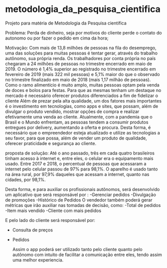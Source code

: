 # metodologia_da_pesquisa_cientifica
Projeto para matéria de Metodologia da Pesquisa cientifica

Problema: Perda de dinheiro, seja por motivos do cliente perde o contato do autonomo ou por fazer o pedido em cima da hora;


Motivação: 
  Com mais de 13,8 milhões de pessoas na fila do desemprego, uma das soluções para muitas pessoas é tentar gerar, através do trabalho autônomo, sua própria renda.
  Os trabalhadores por conta própria no país chegaram a 24 milhões de pessoas no trimestre encerrado em maio de 2019. O número é 1,4% superior ao registrado no trimestre encerrado em fevereiro de 2019 (mais 322 mil pessoas) e 5,1% maior do que o observado no trimestre finalizado em maio de 2018 (mais 1,17 milhão de pessoas).  
  Como o ramo alimentício é muito amplo, muitas pessoas optam pela venda de doces e bolos para festas. Para que as mesmas tenham um destaque no mercado é necessário oferecer produtos diferenciados a fim de fidelizar o cliente 
  Além de prezar pela alta qualidade, um dos fatores mais importantes é o investimento em tecnologias, como apps e sites, que possam, além de divulgar o produto vendido, mostrar opções de compra e realizar efetivamente uma venda ao cliente. Atualmente, com a pandemia que o Brasil e o Mundo enfrentam, as pessoas tendem a consumir produtos entregues por delivery, aumentando a oferta e procura.
  Desta forma, é necessário que o empreendedor esteja atualizado e utilize as tecnologias a seu favor, para que possa, além de vender um produto de qualidade, oferecer praticidade e segurança ao cliente.


proposta de solução: 
  Até o ano passado, três em cada quatro brasileiros tinham acesso à internet e, entre eles, o celular era o equipamento mais usado. Entre 2017 e 2018, o percentual de pessoas que acessaram a internet pelo celular passou de 97% para 98,1%. O aparelho é usado tanto na área rural, por 97,9% daqueles que acessam a internet, quanto nas cidades, por 98,1%.

  Desta forma, e para auxiliar os profissionais autônomos, será desenvolvido um aplicativo que será responsável por : 
-Gerenciar pedidos
-Divulgação de promoções
-Histórico de Pedidos 
  O vendedor também poderá gerar métricas que irão auxiliar nas tomadas de decisão, como:
-Total de pedidos
-Item mais vendido 
-Cliente com mais pedidos

  E pelo lado do cliente será responsável por: 
- Consulta de preços
- Pedidos 

  Assim o app poderá ser utilizado tanto pelo cliente quanto pelo autônomo com intuito de facilitar a comunicação entre eles, tendo assim uma melhor experiencia. 
 

